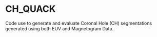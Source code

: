 # CH_QUACK
Code use to generate and evaluate Coronal Hole (CH) segmentations generated using both EUV and Magnetogram Data.. 
